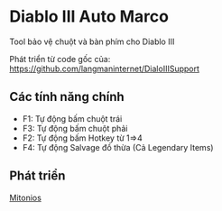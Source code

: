 # Diablo III Auto Marco
Tool bảo vệ chuột và bàn phím cho Diablo III

Phát triển từ code gốc của: https://github.com/langmaninternet/DialoIIISupport

Các tính năng chính
------------
- F1: Tự động bấm chuột trái
- F3: Tự động bấm chuột phải
- F2: Tự động bấm Hotkey từ 1=>4
- F4: Tự động Salvage đồ thừa (Cả Legendary Items)

Phát triển
------------
[Mitonios](http://mitonios.com/)
